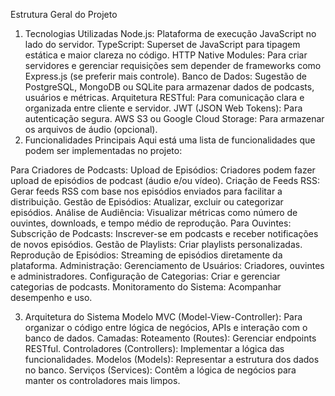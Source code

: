 Estrutura Geral do Projeto

1. Tecnologias Utilizadas
Node.js: Plataforma de execução JavaScript no lado do servidor.
TypeScript: Superset de JavaScript para tipagem estática e maior clareza no código.
HTTP Native Modules: Para criar servidores e gerenciar requisições sem depender de frameworks como Express.js (se preferir mais controle).
Banco de Dados: Sugestão de PostgreSQL, MongoDB ou SQLite para armazenar dados de podcasts, usuários e métricas.
Arquitetura RESTful: Para comunicação clara e organizada entre cliente e servidor.
JWT (JSON Web Tokens): Para autenticação segura.
AWS S3 ou Google Cloud Storage: Para armazenar os arquivos de áudio (opcional).
2. Funcionalidades Principais
Aqui está uma lista de funcionalidades que podem ser implementadas no projeto:

Para Criadores de Podcasts:
Upload de Episódios: Criadores podem fazer upload de episódios de podcast (áudio e/ou vídeo).
Criação de Feeds RSS: Gerar feeds RSS com base nos episódios enviados para facilitar a distribuição.
Gestão de Episódios: Atualizar, excluir ou categorizar episódios.
Análise de Audiência: Visualizar métricas como número de ouvintes, downloads, e tempo médio de reprodução.
Para Ouvintes:
Subscrição de Podcasts: Inscrever-se em podcasts e receber notificações de novos episódios.
Gestão de Playlists: Criar playlists personalizadas.
Reprodução de Episódios: Streaming de episódios diretamente da plataforma.
Administração:
Gerenciamento de Usuários: Criadores, ouvintes e administradores.
Configuração de Categorias: Criar e gerenciar categorias de podcasts.
Monitoramento do Sistema: Acompanhar desempenho e uso.

3. Arquitetura do Sistema
Modelo MVC (Model-View-Controller): Para organizar o código entre lógica de negócios, APIs e interação com o banco de dados.
Camadas:
Roteamento (Routes): Gerenciar endpoints RESTful.
Controladores (Controllers): Implementar a lógica das funcionalidades.
Modelos (Models): Representar a estrutura dos dados no banco.
Serviços (Services): Contêm a lógica de negócios para manter os controladores mais limpos.
